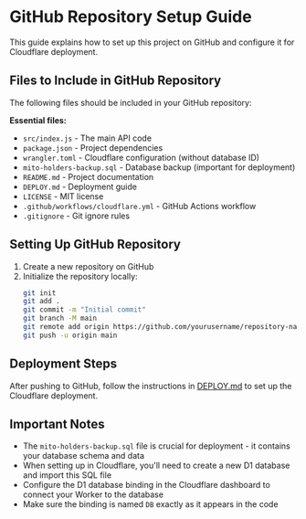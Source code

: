 # GitHub Repository Setup Guide

This guide explains how to set up this project on GitHub and configure it for Cloudflare deployment.

## Files to Include in GitHub Repository

The following files should be included in your GitHub repository:

**Essential files:**
- `src/index.js` - The main API code
- `package.json` - Project dependencies
- `wrangler.toml` - Cloudflare configuration (without database ID)
- `mito-holders-backup.sql` - Database backup (important for deployment)
- `README.md` - Project documentation
- `DEPLOY.md` - Deployment guide
- `LICENSE` - MIT license
- `.github/workflows/cloudflare.yml` - GitHub Actions workflow
- `.gitignore` - Git ignore rules

## Setting Up GitHub Repository

1. Create a new repository on GitHub
2. Initialize the repository locally:
   ```bash
   git init
   git add .
   git commit -m "Initial commit"
   git branch -M main
   git remote add origin https://github.com/yourusername/repository-name.git
   git push -u origin main
   ```

## Deployment Steps

After pushing to GitHub, follow the instructions in [DEPLOY.md](DEPLOY.md) to set up the Cloudflare deployment.

## Important Notes

- The `mito-holders-backup.sql` file is crucial for deployment - it contains your database schema and data
- When setting up in Cloudflare, you'll need to create a new D1 database and import this SQL file
- Configure the D1 database binding in the Cloudflare dashboard to connect your Worker to the database
- Make sure the binding is named `DB` exactly as it appears in the code 